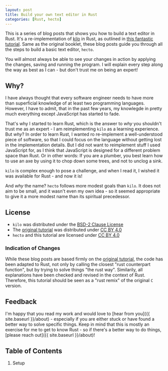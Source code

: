 ```yaml
---
layout: post
title: Build your own text editor in Rust
categories: [Rust, hecto]
---
```

This is a series of blog posts that shows you how to build a text editor in Rust. It's a re-implementation of [kilo](http://antirez.com/news/108) in Rust, as outlined in [this fantastic tutorial](https://viewsourcecode.org/snaptoken/kilo/index.html). Same as the original booklet, these blog posts guide you through all the steps to build a basic text editor, `hecto`.

You will almost always be able to see your changes in action by applying the changes, saving and running the program. I will explain every step along the way as best as I can - but don't trust me on being an expert!

## Why?
I have always thought that every software engineer needs to have more than superficial knowledge of at least two programming languages. However, I have to admit, that in the past few years, my knowlegde in pretty much everything except JavaScript has started to fade.

That's why I started to learn Rust, which is the answer to *why* you shouldn't trust me as an expert - I am reimplementing `kilo` as a learning experience. But *why*? In order to learn Rust, I wanted ro re-implement a well-understood piece of software, so that I could focus on the language without getting lost in the implementation details. But I did not want to reimplement stuff I used JavaScript for, as I think that JavaScript is designed for a different problem space than Rust. Or in other words: If you are a plumber, you best learn how to use an axe by using it to chop down some trees, and not to unclog a sink.

`kilo` is complex enough to pose a challenge, and when I read it, I wished it was available for Rust - and now it is!

And *why* the name? `hecto` follows more modest goals than `kilo`. It does not aim to be small, and it wasn't even my own idea - so it seemed appropriate to give it a more modest name than its spiritual precedessor.

## License
- `kilo` was distributed under the [BSD-2 Clause License](https://opensource.org/licenses/BSD-2-Clause)
- The [original tutorial](https://viewsourcecode.org/snaptoken/kilo/) was distributed under [CC BY 4.0](https://creativecommons.org/licenses/by/4.0/)
- `hecto` and this tutorial are licensed under [CC BY 4.0](https://creativecommons.org/licenses/by/4.0/)

### Indication of Changes
While these blog posts are based firmly on the [original tutorial](https://viewsourcecode.org/snaptoken/kilo/index.html), the code has been adapted to Rust, not only by calling the closest "rust counterpart function", but by trying to solve things "the rust way". Similarily, all explanations have been checked and revised in the context of Rust. Therefore, this tutorial should be seen as a "rust remix" of the original `C` version.

## Feedback
I'm happy that you read my work and would love to [hear from you]({{ site.baseurl }}/about) - especially if you are either stuck or have found a better way to solve specific things. Keep in mind that this is mostly an exercise for me to get to know Rust - so if there's a better way to do things, [please reach out]({{ site.baseurl }}/about)!

## Table of Contents
1. Setup
